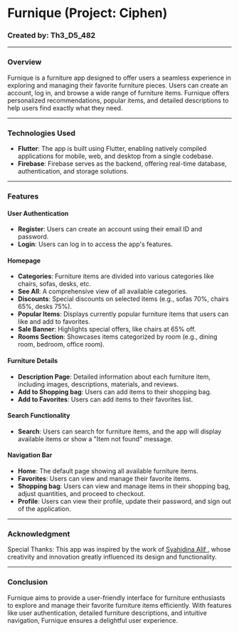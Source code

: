 # Furnique (Project: Ciphen)

### Created by: Th3_D5_482

---

### Overview
Furnique is a furniture app designed to offer users a seamless experience in exploring and managing their favorite furniture pieces. Users can create an account, log in, and browse a wide range of furniture items. Furnique offers personalized recommendations, popular items, and detailed descriptions to help users find exactly what they need.

---

### Technologies Used
- **Flutter**: The app is built using Flutter, enabling natively compiled applications for mobile, web, and desktop from a single codebase.
- **Firebase**: Firebase serves as the backend, offering real-time database, authentication, and storage solutions.

---

### Features

#### User Authentication
- **Register**: Users can create an account using their email ID and password.
- **Login**: Users can log in to access the app's features.

#### Homepage
- **Categories**: Furniture items are divided into various categories like chairs, sofas, desks, etc.
- **See All**: A comprehensive view of all available categories.
- **Discounts**: Special discounts on selected items (e.g., sofas 70%, chairs 65%, desks 75%).
- **Popular Items**: Displays currently popular furniture items that users can like and add to favorites.
- **Sale Banner**: Highlights special offers, like chairs at 65% off.
- **Rooms Section**: Showcases items categorized by room (e.g., dining room, bedroom, office room).

#### Furniture Details
- **Description Page**: Detailed information about each furniture item, including images, descriptions, materials, and reviews.
- **Add to Shopping bag**: Users can add items to their shopping bag.
- **Add to Favorites**: Users can add items to their favorites list.

#### Search Functionality
- **Search**: Users can search for furniture items, and the app will display available items or show a "Item not found" message.

#### Navigation Bar
- **Home**: The default page showing all available furniture items.
- **Favorites**: Users can view and manage their favorite items.
- **Shopping bag**: Users can view and manage items in their shopping bag, adjust quantities, and proceed to checkout.
- **Profile**: Users can view their profile, update their password, and sign out of the application.

---

### Acknowledgment
Special Thanks: This app was inspired by the work of <a href ="https://www.figma.com/@syahidinaalif"> Syahidina Alif </a>, whose creativity and innovation greatly influenced its design and functionality.

---

### Conclusion
Furnique aims to provide a user-friendly interface for furniture enthusiasts to explore and manage their favorite furniture items efficiently. With features like user authentication, detailed furniture descriptions, and intuitive navigation, Furnique ensures a delightful user experience.
